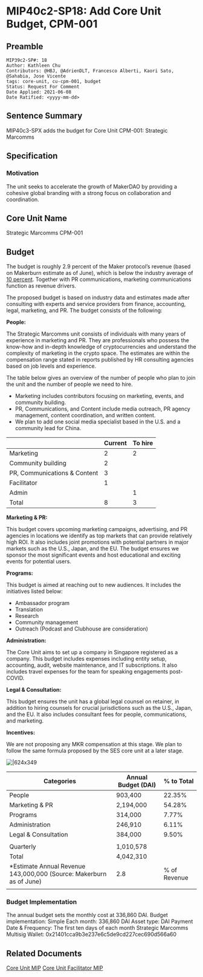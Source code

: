 # MIP40c2-SP18: Add Core Unit Budget, CPM-001

## Preamble

```
MIP39c2-SP#: 18
Author: Kathleen Chu 
Contributors: @HBJ, @AdrienDLT, Francesco Alberti, Kaori Sato, @Sahabia, Jose Vicente
tags: core-unit, cu-cpm-001, budget
Status: Request For Comment
Date Applied: 2021-06-08
Date Ratified: <yyyy-mm-dd>
```  

## Sentence Summary

MIP40c3-SPX adds the budget for Core Unit CPM-001: Strategic Marcomms 

## Specification

### Motivation

The unit seeks to accelerate the growth of MakerDAO by providing a cohesive global branding with a strong focus on collaboration and coordination.

## Core Unit Name

Strategic Marcomms
CPM-001

## Budget

The budget is roughly 2.9 percent of the Maker protocol’s revenue (based on Makerburn estimate as of June), which is below the industry average of [10 percent](https://deloitte.wsj.com/cmo/2017/01/24/who-has-the-biggest-marketing-budgets/). Together with PR communications, marketing communications function as revenue drivers.

The proposed budget is based on industry data and estimates made after consulting with experts and service providers from finance, accounting, legal, marketing, and PR. The budget consists of the following:

**People:**

The Strategic Marcomms unit consists of individuals with many years of experience in marketing and PR. They are professionals who possess the know-how and in-depth knowledge of cryptocurrencies and understand the complexity of marketing in the crypto space. The estimates are within the compensation range stated in reports published by HR consulting agencies based on job levels and experience.

The table below gives an overview of the number of people who plan to join the unit and the number of people we need to hire.

* Marketing includes contributors focusing on marketing, events, and community building.
* PR, Communications, and Content include media outreach, PR agency management, content coordination, and written content.
* We plan to add one social media specialist based in the U.S. and a community lead for China.

||Current|To hire|
| --- | --- | --- |
|Marketing|2|2|
|Community building|2||
|PR, Communications & Content|3||
|Facilitator|1||
|Admin||1|
|Total|8|3|

**Marketing & PR:**

This budget covers upcoming marketing campaigns, advertising, and PR agencies in locations we identify as top markets that can provide relatively high ROI. It also includes joint promotions with potential partners in major markets such as the U.S., Japan, and the EU. The budget ensures we sponsor the most significant events and host educational and exciting events for potential users.

**Programs:**

This budget is aimed at reaching out to new audiences. It includes the initiatives listed below:

* Ambassador program
* Translation
* Research
* Community management
* Outreach (Podcast and Clubhouse are consideration)

**Administration:**

The Core Unit aims to set up a company in Singapore registered as a company. This budget includes expenses including entity setup, accounting, audit, website maintenance, and IT subscriptions. It also includes travel expenses for the team for speaking engagements post-COVID.

**Legal & Consultation:**

This budget ensures the unit has a global legal counsel on retainer, in addition to hiring counsels for crucial jurisdictions such as the U.S., Japan, and the EU. It also includes consultant fees for people, communications, and marketing.

**Incentives:**

We are not proposing any MKR compensation at this stage. We plan to follow the same formula proposed by the SES core unit at a later stage.

![|624x349](upload://n1dWYTNllJBRnoN2DWv625Te0Ym.png "Chart")

|Categories|Annual Budget (DAI)|% to Total|
| --- | --- | --- |
|People|903,400|22.35%|
|Marketing & PR|2,194,000|54.28%|
|Programs|314,000|7.77%|
|Administration|246,910|6.11%|
|Legal & Consultation|384,000|9.50%|
||||
|Quarterly|1,010,578||
|Total|4,042,310||
|*Estimate Annual Revenue 143,000,000 (Source: Makerburn as of June)|2.8|% of Revenue|
||||

### Budget Implementation

The annual budget sets the monthly cost at 336,860 DAI.
Budget implementation: Simple
Each month: 336,860 DAI
Asset type: DAI
Payment Date & Frequency: The first ten days of each month
Strategic Marcomms Multisig Wallet: 0x21401cca9b3e237e6c5de9cd227cec690d566a60

## Related Documents

[Core Unit MIP](https://forum.makerdao.com/t/mip39c2-spx-add-strategic-marcomms-core-unit/8617)
[Core Unit Facilitator MIP](https://forum.makerdao.com/t/mip41c4-spx-facilitator-onboarding-cpm-001/8619)
